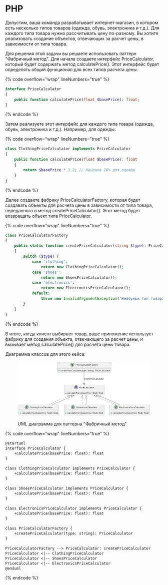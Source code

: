 # PHP

Допустим, ваша команда разрабатывает интернет-магазин, в котором есть несколько типов товаров (одежда, обувь, электроника и т.д.). Для каждого типа товара нужно рассчитывать цену по-разному. Вы хотите реализовать создание объектов, отвечающих за расчет цены, в зависимости от типа товара.

Для решения этой задачи вы решаете использовать паттерн "Фабричный метод". Для начала создаете интерфейс PriceCalculator, который будет содержать метод calculatePrice(). Этот интерфейс будет определять общий функционал для всех типов расчета цены.

{% code overflow="wrap" lineNumbers="true" %}
```php
interface PriceCalculator
{
    public function calculatePrice(float $basePrice): float;
}
```
{% endcode %}

Затем реализуете этот интерфейс для каждого типа товара (одежда, обувь, электроника и т.д.). Например, для одежды:

{% code overflow="wrap" lineNumbers="true" %}
```php
class ClothingPriceCalculator implements PriceCalculator
{
    public function calculatePrice(float $basePrice): float
    {
        return $basePrice * 1.2; // Наценка 20% для одежды
    }
}
```
{% endcode %}

Далее создаете фабрику PriceCalculatorFactory, которая будет создавать объекты для расчета цены в зависимости от типа товара, переданного в метод createPriceCalculator(). Этот метод будет возвращать объект типа PriceCalculator.

{% code overflow="wrap" lineNumbers="true" %}
```php
class PriceCalculatorFactory
{
    public static function createPriceCalculator(string $type): PriceCalculator
    {
        switch ($type) {
            case 'clothing':
                return new ClothingPriceCalculator();
            case 'shoes':
                return new ShoesPriceCalculator();
            case 'electronics':
                return new ElectronicsPriceCalculator();
            default:
                throw new InvalidArgumentException('Неверный тип товара');
        }
    }
}
```
{% endcode %}

В итоге, когда клиент выбирает товар, ваше приложение использует фабрику для создания объекта, отвечающего за расчет цены, и вызывает метод calculatePrice() для расчета цены товара.

Диаграмма классов для этого кейса:

<figure><img src="../../../../../.gitbook/assets/image (2) (1) (1) (1) (1) (1) (1) (1) (1) (1) (1) (1) (1) (1) (1).png" alt=""><figcaption><p>UML диаграмма для паттерна "Фабричный метод"</p></figcaption></figure>

{% code overflow="wrap" lineNumbers="true" %}
```plant-uml
@startuml
interface PriceCalculator {
    +calculatePrice(basePrice: float): float
}

class ClothingPriceCalculator implements PriceCalculator {
    +calculatePrice(basePrice: float): float
}

class ShoesPriceCalculator implements PriceCalculator {
    +calculatePrice(basePrice: float): float
}

class ElectronicsPriceCalculator implements PriceCalculator {
    +calculatePrice(basePrice: float): float
}

class PriceCalculatorFactory {
    +createPriceCalculator(type: string): PriceCalculator
}

PriceCalculatorFactory --> PriceCalculator: createPriceCalculator
PriceCalculator <|-- ClothingPriceCalculator
PriceCalculator <|-- ShoesPriceCalculator
PriceCalculator <|-- ElectronicsPriceCalculator
@enduml
```
{% endcode %}
